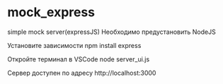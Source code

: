# mock_express
simple mock server(expressJS)
Необходимо предустановить NodeJS 

Установите зависимости npm install express

Откройте терминал в VSCode 
node server_ui.js

Сервер доступен по адресу
http://localhost:3000
